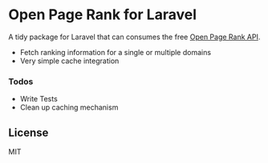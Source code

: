 # Open Page Rank for Laravel
A tidy package for Laravel that can consumes the free [Open Page Rank API](https://www.domcop.com/openpagerank/).

  - Fetch ranking information for a single or multiple domains
  - Very simple cache integration

### Todos

 - Write Tests
 - Clean up caching mechanism

License
----
MIT
